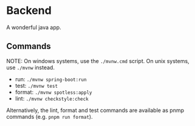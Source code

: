 # Backend

A wonderful java app.

## Commands

NOTE: On windows systems, use the `./mvnw.cmd` script. On unix systems, use `./mvnw` instead.

- run: `./mvnw spring-boot:run`
- test: `./mvnw test`
- format: `./mvnw spotless:apply`
- lint: `./mvnw checkstyle:check`

Alternatively, the lint, format and test commands are available as pnmp commands (e.g. `pnpm run format`).
